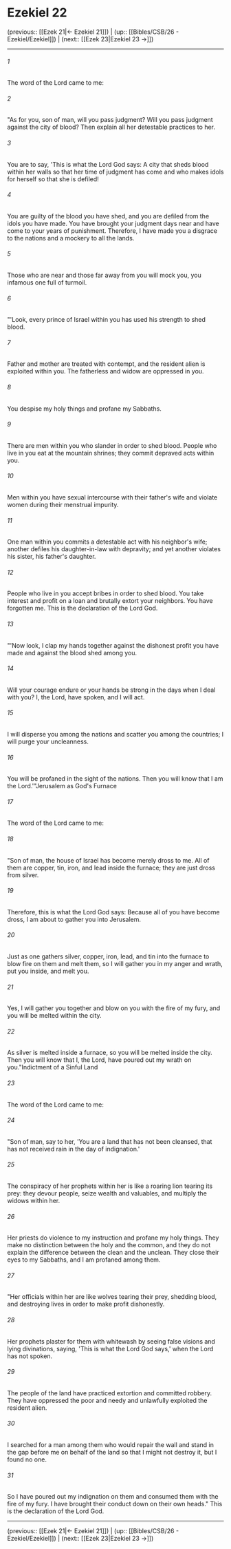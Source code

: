 # Ezekiel 22

(previous:: [[Ezek 21|← Ezekiel 21]]) | (up:: [[Bibles/CSB/26 - Ezekiel/Ezekiel]]) | (next:: [[Ezek 23|Ezekiel 23 →]])

***


###### 1 
The word of the Lord came to me: 

###### 2 
"As for you, son of man, will you pass judgment? Will you pass judgment against the city of blood? Then explain all her detestable practices to her. 

###### 3 
You are to say, 'This is what the Lord God says: A city that sheds blood within her walls so that her time of judgment has come and who makes idols for herself so that she is defiled! 

###### 4 
You are guilty of the blood you have shed, and you are defiled from the idols you have made. You have brought your judgment days near and have come to your years of punishment. Therefore, I have made you a disgrace to the nations and a mockery to all the lands. 

###### 5 
Those who are near and those far away from you will mock you, you infamous one full of turmoil. 

###### 6 
"'Look, every prince of Israel within you has used his strength to shed blood. 

###### 7 
Father and mother are treated with contempt, and the resident alien is exploited within you. The fatherless and widow are oppressed in you. 

###### 8 
You despise my holy things and profane my Sabbaths. 

###### 9 
There are men within you who slander in order to shed blood. People who live in you eat at the mountain shrines; they commit depraved acts within you. 

###### 10 
Men within you have sexual intercourse with their father's wife and violate women during their menstrual impurity. 

###### 11 
One man within you commits a detestable act with his neighbor's wife; another defiles his daughter-in-law with depravity; and yet another violates his sister, his father's daughter. 

###### 12 
People who live in you accept bribes in order to shed blood. You take interest and profit on a loan and brutally extort your neighbors. You have forgotten me. This is the declaration of the Lord God. 

###### 13 
"'Now look, I clap my hands together against the dishonest profit you have made and against the blood shed among you. 

###### 14 
Will your courage endure or your hands be strong in the days when I deal with you? I, the Lord, have spoken, and I will act. 

###### 15 
I will disperse you among the nations and scatter you among the countries; I will purge your uncleanness. 

###### 16 
You will be profaned in the sight of the nations. Then you will know that I am the Lord.'"Jerusalem as God's Furnace 

###### 17 
The word of the Lord came to me: 

###### 18 
"Son of man, the house of Israel has become merely dross to me. All of them are copper, tin, iron, and lead inside the furnace; they are just dross from silver. 

###### 19 
Therefore, this is what the Lord God says: Because all of you have become dross, I am about to gather you into Jerusalem. 

###### 20 
Just as one gathers silver, copper, iron, lead, and tin into the furnace to blow fire on them and melt them, so I will gather you in my anger and wrath, put you inside, and melt you. 

###### 21 
Yes, I will gather you together and blow on you with the fire of my fury, and you will be melted within the city. 

###### 22 
As silver is melted inside a furnace, so you will be melted inside the city. Then you will know that I, the Lord, have poured out my wrath on you."Indictment of a Sinful Land 

###### 23 
The word of the Lord came to me: 

###### 24 
"Son of man, say to her, 'You are a land that has not been cleansed, that has not received rain in the day of indignation.' 

###### 25 
The conspiracy of her prophets within her is like a roaring lion tearing its prey: they devour people, seize wealth and valuables, and multiply the widows within her. 

###### 26 
Her priests do violence to my instruction and profane my holy things. They make no distinction between the holy and the common, and they do not explain the difference between the clean and the unclean. They close their eyes to my Sabbaths, and I am profaned among them. 

###### 27 
"Her officials within her are like wolves tearing their prey, shedding blood, and destroying lives in order to make profit dishonestly. 

###### 28 
Her prophets plaster for them with whitewash by seeing false visions and lying divinations, saying, 'This is what the Lord God says,' when the Lord has not spoken. 

###### 29 
The people of the land have practiced extortion and committed robbery. They have oppressed the poor and needy and unlawfully exploited the resident alien. 

###### 30 
I searched for a man among them who would repair the wall and stand in the gap before me on behalf of the land so that I might not destroy it, but I found no one. 

###### 31 
So I have poured out my indignation on them and consumed them with the fire of my fury. I have brought their conduct down on their own heads." This is the declaration of the Lord God.

***

(previous:: [[Ezek 21|← Ezekiel 21]]) | (up:: [[Bibles/CSB/26 - Ezekiel/Ezekiel]]) | (next:: [[Ezek 23|Ezekiel 23 →]])
